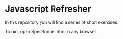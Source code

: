# Javascript Refresher

In this repository you will find a series of short exercises.

To run, open SpecRunner.html in any browser.
